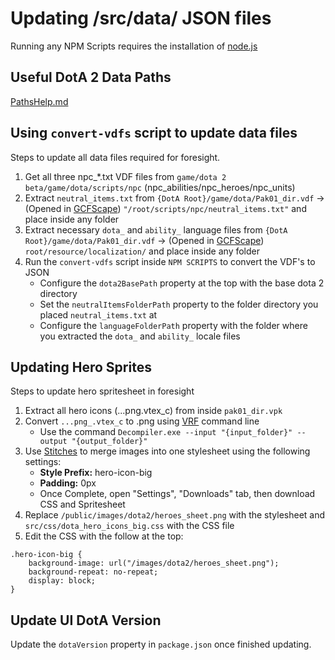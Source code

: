 # Updating /src/data/ JSON files

Running any NPM Scripts requires the installation of [node.js](https://nodejs.org/en/)

## Useful DotA 2 Data Paths

[PathsHelp.md](../src/data/dota2/readme.md)

## Using ```convert-vdfs``` script to update data files

Steps to update all data files required for foresight.

1. Get all three npc_*.txt VDF files from ```game/dota 2 beta/game/dota/scripts/npc``` (npc_abilities/npc_heroes/npc_units)
2. Extract ```neutral_items.txt``` from ```{DotA Root}/game/dota/Pak01_dir.vdf``` -> (Opened in [GCFScape](https://developer.valvesoftware.com/wiki/GCFScape)) ```"/root/scripts/npc/neutral_items.txt"``` and place inside any folder
3. Extract necessary ```dota_``` and ```ability_``` language files from ```{DotA Root}/game/dota/Pak01_dir.vdf``` -> (Opened in [GCFScape](https://developer.valvesoftware.com/wiki/GCFScape)) ```root/resource/localization/``` and place inside any folder
4. Run the ```convert-vdfs``` script inside ```NPM SCRIPTS``` to convert the VDF's to JSON
    * Configure the ```dota2BasePath``` property at the top with the base dota 2 directory
    * Set the ```neutralItemsFolderPath``` property to the folder directory you placed ```neutral_items.txt``` at
    * Configure the ```languageFolderPath``` property with the folder where you extracted the ```dota_``` and ```ability_``` locale files

## Updating Hero Sprites

Steps to update hero spritesheet in foresight

1. Extract all hero icons (...png.vtex_c) from inside ```pak01_dir.vpk```
2. Convert ```...png_.vtex_c``` to .png using [VRF](https://vrf.steamdb.info/) command line
    * Use the command ```Decompiler.exe --input "{input_folder}" --output "{output_folder}"```
3. Use [Stitches](https://draeton.github.io/stitches/) to merge images into one stylesheet using the following settings:
    * **Style Prefix:** hero-icon-big
    * **Padding:** 0px
    - Once Complete,  open "Settings", "Downloads" tab, then download CSS and Spritesheet
4. Replace ```/public/images/dota2/heroes_sheet.png``` with the stylesheet and ```src/css/dota_hero_icons_big.css``` with the CSS file
5. Edit the CSS with the follow at the top:
```
.hero-icon-big {
    background-image: url("/images/dota2/heroes_sheet.png");
    background-repeat: no-repeat;
    display: block;
}
```

## Update UI DotA Version

Update the ```dotaVersion``` property in ```package.json``` once finished updating.